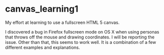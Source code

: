 canvas_learning1
================

My effort at learning to use a fullscreen HTML 5 canvas.

I discovered a bug in Firefox fullscreen mode on OS X when using personas that throws off the mouse and drawing coordinates.  I will be reporting the issue.  Other than that, this seems to work well.  It is a combination of a few different examples and explanations.
